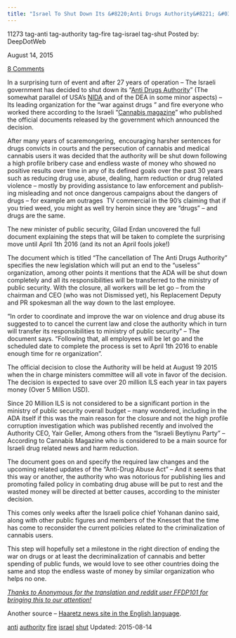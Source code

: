 ```yaml
---
title: "Israel To Shut Down Its &#8220;Anti Drugs Authority&#8221; &#038; Fire Everyone"
---
```


11273  tag-anti tag-authority tag-fire tag-israel tag-shut
Posted by: DeepDotWeb 

<span>August 14, 2015</span>


<span><a href="/2015/08/14/israel-to-shut-down-its-anti-drugs-authority-fire-everyone/#comments">8 Comments</a></span>


<p>In a surprising turn of event and after 27 years of operation &#8211; The Israeli government has decided to shut down its &#8220;<a href="http://www.antidrugs.org.il/english/default.aspx">Anti Drugs Authority</a>&#8221; (The somewhat parallel of USA&#8217;s <a href="http://www.drugabuse.gov/">NIDA</a> and of the DEA in some minor aspects) &#8211; Its leading organization for the &#8220;war against drugs &#8221; and fire everyone who worked there according to the Israeli &#8220;<a href="http://www.קנאביס.com/2015/08/%D7%9B%D7%9C-%D7%A2%D7%95%D7%91%D7%93%D7%99-%D7%94%D7%A8%D7%A9%D7%95%D7%AA-%D7%9C%D7%9E%D7%9C%D7%97%D7%9E%D7%94-%D7%91%D7%A1%D7%9E%D7%99%D7%9D-%D7%99%D7%A4%D7%95%D7%98%D7%A8%D7%95-%D7%9E%D7%AA%D7%A4/">Cannabis magazine</a>&#8221; who published the official documents released by the government which announced the decision.</p>
<p>After many years of scaremongering,  encouraging<span id="result_box" class="short_text" lang="en"><span class="hps"> harsher sentences for drugs convicts in courts and the persecution of cannabis and medical cannabis users it was decided that the authority will be shut down following a high profile bribery case and endless waste of money who showed no positive results over time in any of its defined goals over the past 30 years such as reducing drug use, abuse, dealing, harm reduction or drug related violence &#8211; mostly by providing assistance to law enforcement and publishing misleading and not once dangerous campaigns about the dangers of drugs &#8211; for example am outrages  TV commercial in the 90&#8217;s claiming that if you tried weed, you might as well try heroin since they are &#8220;drugs&#8221; &#8211; and drugs are the same.</span></span></p>
<p>The new minister of public security, Gilad Erdan uncovered the full document explaining the steps that will be taken to complete<span id="result_box" class="short_text" lang="en"><span class="hps"> the surprising move until April 1th 2016 (and its not an April fools joke!)</span></span></p>
<p>The document which is titled &#8220;The cancellation of The Anti Drugs Authority&#8221; specifies the new legislation which will put an end to the &#8220;useless&#8221; organization, among other points it mentions that the ADA will be shut down completely and all its responsibilities will be transferred to the ministry of public security. With the closure, all workers will be let go &#8211; from the chairman and CEO (who was not <span id="result_box" class="short_text" lang="en"><span class="hps">Dismissed</span></span> yet), his <span id="result_box" class="short_text" lang="en"><span class="hps alt-edited">Replacement</span></span> Deputy and PR spokesman all the way down to the last employee.</p>
<p>&#8220;In order to coordinate and improve the war on violence and drug abuse its suggested to to cancel the current law and close the authority which in turn will transfer its responsibilities to ministry of public security&#8221; &#8211; The document says. &#8220;Following that, all employees will be let go and the scheduled date to complete the process is set to <span id="result_box" class="short_text" lang="en"><span class="hps">April 1th 2016</span></span> to enable enough time for re organization&#8221;.</p>
<p>The official decision to close the Authority will be held at August 19 2015 when the in charge ministers committee will all vote in favor of the decision. The decision is expected to save over 20 million ILS each year in tax payers money (Over <span id="ShowResultAmount"><span class="FinalAmountText">5 Million USD).</span></span></p>
<p>Since 20 Million ILS is not considered to be a significant portion in the ministry of public security overall budget &#8211; many wondered, including in the ADA itself if this was the main reason for the closure and not the high profile corruption investigation which was published recently and involved the Authority CEO, Yair Geller, Among others from the &#8220;Israeli Beytiynu Party&#8221; &#8211; According to Cannabis Magazine who is considered to be a main source for Israeli drug related news and harm reduction.</p>
<p>The document goes on and specify the required law changes and the upcoming related updates of the &#8220;Anti-Drug Abuse Act&#8221; &#8211; And it seems that this way or another, the authority who was notorious for publishing lies and promoting failed policy in combating drug abuse will be put to rest and the wasted money will be directed at better causes, according to the minister decision.</p>
<p>This comes only weeks after the Israeli police chief Yohanan danino said, along with other public figures and members of the Knesset that the time has come to reconsider the current policies related to the criminalization of cannabis users.</p>
<p>This step will hopefully set a milestone in the right direction of ending the war on drugs or at least the decriminalization of cannabis and better spending of public funds, we would love to see other countries doing the same and stop the endless waste of money by similar organization who helps no one.</p>
<p><span style="text-decoration: underline;"><em>Thanks to Anonymous for the translation and reddit user FFDP101 for bringing this to our attention!</em></span></p>
<p>Another source &#8211; <a href="http://www.haaretz.com/news/israel/.premium-1.670402">Haaretz news site in the English language</a>.</p>
</div>
<a href="/tag/anti/" rel="tag">anti</a> <a href="/tag/authority/" rel="tag">authority</a>  <a href="/tag/fire/" rel="tag">fire</a> <a href="/tag/israel/" rel="tag">israel</a> <a href="/tag/shut/" rel="tag">shut</a></span> 
Updated: 2015-08-14